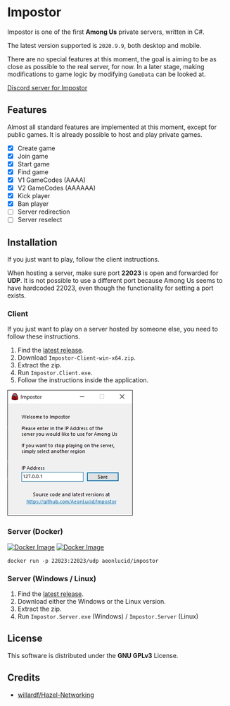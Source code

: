 # Impostor

Impostor is one of the first **Among Us** private servers, written in C#.

The latest version supported is `2020.9.9`, both desktop and mobile.

There are no special features at this moment, the goal is aiming to be as close as possible to the real server, for now. In a later stage, making modifications to game logic by modifying `GameData` can be looked at.

[Discord server for Impostor](https://discord.gg/Mk3w6Tb)

## Features

Almost all standard features are implemented at this moment, except for public games. It is already possible to host and play private games.

- [x] Create game
- [x] Join game
- [x] Start game
- [x] Find game
- [x] V1 GameCodes (AAAA)
- [x] V2 GameCodes (AAAAAA)
- [x] Kick player
- [x] Ban player
- [ ] Server redirection
- [ ] Server reselect

## Installation

If you just want to play, follow the client instructions.

When hosting a server, make sure port **22023** is open and forwarded for **UDP**. It is not possible to use a different port because Among Us seems to have hardcoded 22023, even though the functionality for setting a port exists.

### Client

If you just want to play on a server hosted by someone else, you need to follow these instructions.

1. Find the [latest release](https://github.com/AeonLucid/Impostor/releases/latest).
2. Download `Impostor-Client-win-x64.zip`.
3. Extract the zip.
4. Run `Impostor.Client.exe`.
5. Follow the instructions inside the application.

![Client](docs/images/client.jpg)

### Server (Docker)

[![Docker Image](https://img.shields.io/docker/v/aeonlucid/impostor?sort=semver)](https://hub.docker.com/repository/docker/aeonlucid/impostor)
[![Docker Image](https://img.shields.io/docker/v/aeonlucid/impostor/edge)](https://hub.docker.com/repository/docker/aeonlucid/impostor)

```
docker run -p 22023:22023/udp aeonlucid/impostor
```

### Server (Windows / Linux)

1. Find the [latest release](https://github.com/AeonLucid/Impostor/releases/latest).
2. Download either the Windows or the Linux version.
3. Extract the zip.
4. Run `Impostor.Server.exe` (Windows) / `Impostor.Server` (Linux)

## License

This software is distributed under the **GNU GPLv3** License.

## Credits

- [willardf/Hazel-Networking](https://github.com/willardf/Hazel-Networking)
